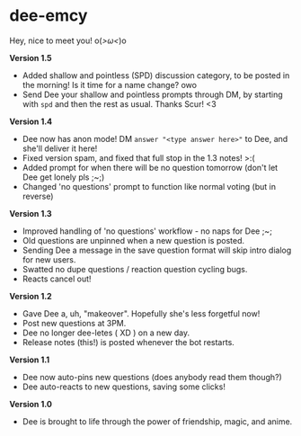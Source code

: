 # dee-emcy
Hey, nice to meet you! o(*>ω&lt;*)o

__**Version 1.5**__

* Added shallow and pointless (SPD) discussion category, to be posted in the morning! Is it time for a name change? owo
* Send Dee your shallow and pointless prompts through DM, by starting with `spd` and then the rest as usual. Thanks Scur! <3

__**Version 1.4**__

* Dee now has anon mode! DM `answer "<type answer here>"` to Dee, and she'll deliver it here!
* Fixed version spam, and fixed that full stop in the 1.3 notes! >:(
* Added prompt for when there will be no question tomorrow (don't let Dee get lonely pls ;~;)
* Changed 'no questions' prompt to function like normal voting (but in reverse)

__**Version 1.3**__

* Improved handling of 'no questions' workflow - no naps for Dee ;~;
* Old questions are unpinned when a new question is posted.
* Sending Dee a message in the save question format will skip intro dialog for new users.
* Swatted no dupe questions / reaction question cycling bugs.
* Reacts cancel out!

__**Version 1.2**__

* Gave Dee a, uh, "makeover". Hopefully she's less forgetful now!
* Post new questions at 3PM.
* Dee no longer dee-letes ( XD ) on a new day.
* Release notes (this!) is posted whenever the bot restarts.

__**Version 1.1**__

* Dee now auto-pins new questions (does anybody read them though?)
* Dee auto-reacts to new questions, saving some clicks!

__**Version 1.0**__

* Dee is brought to life through the power of friendship, magic, and anime.
